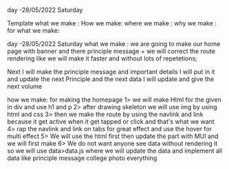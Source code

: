 day -28/05/2022 Saturday

Template 
what we make : 
How we make:
where we make :
why we make :
for what we make:

day -28/05/2022 Saturday
what we make :
we are going to make our home page with banner and there principle message +
we will correct the route rendering like we will make it faster and without lots of repetetions;

Next I will make the principle message and important details I will put in it and update the 
next Principle and the next data I will update and give the next volume 


how we make:
for making the homepage
1> we will make Html for the given in div and use h1 and p 
2> after drawing skeleton we will use img by using html and css
3> then we make the route by using the navlink and link because it get active when it get tapped or click and that's what we want 
4> rap the navlink and link on tabs for great effect and use the hover for multi effect
5> We will use the html first then update the part with MUI and we will first make 
6> We do not want anyone see data without rendering it so we will use data>data.js where we will update the data and implement all data like principle message college photo everything

